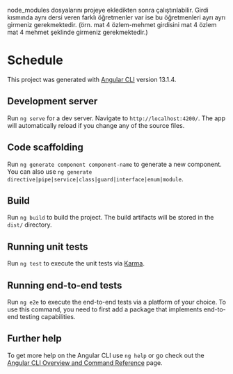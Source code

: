 node_modules dosyalarını projeye ekledikten sonra çalıştırılabilir.
Girdi kısmında aynı dersi veren farklı öğretmenler var ise bu öğretmenleri ayrı ayrı girmeniz gerekmektedir. 
(örn. mat 4 özlem-mehmet girdisini
mat 4 özlem
mat 4 mehmet
şeklinde girmeniz gerekmektedir.)

# Schedule

This project was generated with [Angular CLI](https://github.com/angular/angular-cli) version 13.1.4.

## Development server

Run `ng serve` for a dev server. Navigate to `http://localhost:4200/`. The app will automatically reload if you change any of the source files.

## Code scaffolding

Run `ng generate component component-name` to generate a new component. You can also use `ng generate directive|pipe|service|class|guard|interface|enum|module`.

## Build

Run `ng build` to build the project. The build artifacts will be stored in the `dist/` directory.

## Running unit tests

Run `ng test` to execute the unit tests via [Karma](https://karma-runner.github.io).

## Running end-to-end tests

Run `ng e2e` to execute the end-to-end tests via a platform of your choice. To use this command, you need to first add a package that implements end-to-end testing capabilities.

## Further help

To get more help on the Angular CLI use `ng help` or go check out the [Angular CLI Overview and Command Reference](https://angular.io/cli) page.
